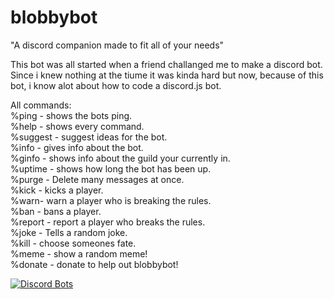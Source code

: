 # blobbybot
"A discord companion made to fit all of your needs" 


This bot was all started when a friend challanged me to make a discord bot. Since i knew nothing at the tiume it was kinda hard but now, because of this bot, i know alot about how to code a discord.js bot.



All commands:           
 %ping - shows the bots ping.            
 %help - shows every command.                
 %suggest - suggest ideas for the bot.             
 %info - gives info about the bot.               
 %ginfo - shows info about the guild your currently in.           
 %uptime - shows how long the bot has been up.            
 %purge - Delete many messages at once.              
 %kick - kicks a player.              
 %warn- warn a player who is breaking the rules.          
 %ban - bans a player.            
 %report - report a player who breaks the rules.         
 %joke - Tells a random joke.            
 %kill - choose someones fate.               
 %meme - show a random meme!                
 %donate - donate to help out blobbybot!              





[![Discord Bots](https://discordbots.org/api/widget/362312739256926208.svg)](https://discordbots.org/bot/362312739256926208)


